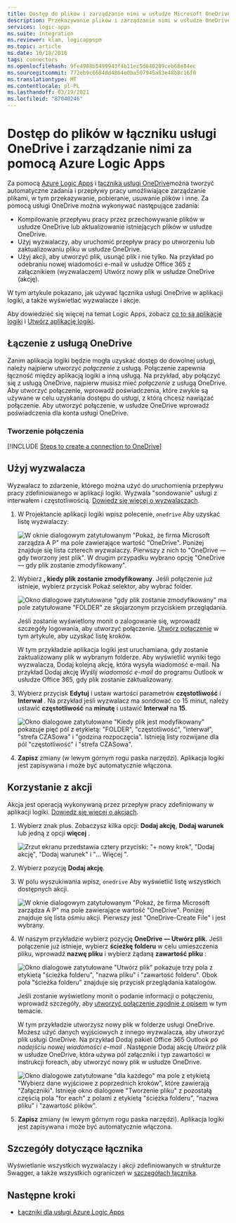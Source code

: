 ```yaml
---
title: Dostęp do plików i zarządzanie nimi w usłudze Microsoft OneDrive
description: Przekazywanie plików i zarządzanie nimi w usłudze OneDrive przez Tworzenie zautomatyzowanych przepływów pracy w Azure Logic Apps
services: logic-apps
ms.suite: integration
ms.reviewer: klam, logicappspm
ms.topic: article
ms.date: 10/18/2016
tags: connectors
ms.openlocfilehash: 9fe4988b5499943f4b11ec5d640209ceb68e84ec
ms.sourcegitcommit: 772eb9c6684dd4864e0ba507945a83e48b8c16f0
ms.translationtype: MT
ms.contentlocale: pl-PL
ms.lasthandoff: 03/19/2021
ms.locfileid: "87040246"
---
```

# <a name="access-and-manage-files-in-onedrive-connector-by-using-azure-logic-apps"></a>Dostęp do plików w łączniku usługi OneDrive i zarządzanie nimi za pomocą Azure Logic Apps

Za pomocą [Azure Logic Apps](../logic-apps/logic-apps-overview.md) i [łącznika usługi OneDrive](/connectors/onedriveconnector/)można tworzyć automatyczne zadania i przepływy pracy umożliwiające zarządzanie plikami, w tym przekazywanie, pobieranie, usuwanie plików i inne. Za pomocą usługi OneDrive można wykonywać następujące zadania:

* Kompilowanie przepływu pracy przez przechowywanie plików w usłudze OneDrive lub aktualizowanie istniejących plików w usłudze OneDrive. 
* Użyj wyzwalaczy, aby uruchomić przepływ pracy po utworzeniu lub zaktualizowaniu pliku w usłudze OneDrive.
* Użyj akcji, aby utworzyć plik, usunąć plik i nie tylko. Na przykład po odebraniu nowej wiadomości e-mail w usłudze Office 365 z załącznikiem (wyzwalaczem) Utwórz nowy plik w usłudze OneDrive (akcję).

W tym artykule pokazano, jak używać łącznika usługi OneDrive w aplikacji logiki, a także wyświetlać wyzwalacze i akcje.

Aby dowiedzieć się więcej na temat Logic Apps, zobacz [co to są aplikacje logiki](../logic-apps/logic-apps-overview.md) i [Utwórz aplikację logiki](../logic-apps/quickstart-create-first-logic-app-workflow.md).

## <a name="connect-to-onedrive"></a>Łączenie z usługą OneDrive

Zanim aplikacja logiki będzie mogła uzyskać dostęp do dowolnej usługi, należy najpierw utworzyć *połączenie* z usługą. Połączenie zapewnia łączność między aplikacją logiki a inną usługą. Na przykład, aby połączyć się z usługą OneDrive, najpierw musisz mieć *połączenie* z usługą OneDrive. Aby utworzyć połączenie, wprowadź poświadczenia, które zwykle są używane w celu uzyskania dostępu do usługi, z którą chcesz nawiązać połączenie. Aby utworzyć połączenie, w usłudze OneDrive wprowadź poświadczenia dla konta usługi OneDrive.

### <a name="create-the-connection"></a>Tworzenie połączenia

[!INCLUDE [Steps to create a connection to OneDrive](../../includes/connectors-create-api-onedrive.md)]

## <a name="use-a-trigger"></a>Użyj wyzwalacza

Wyzwalacz to zdarzenie, którego można użyć do uruchomienia przepływu pracy zdefiniowanego w aplikacji logiki. Wyzwala "sondowanie" usługi z interwałem i częstotliwością. [Dowiedz się więcej o wyzwalaczach](../logic-apps/logic-apps-overview.md#logic-app-concepts).

1. W Projektancie aplikacji logiki wpisz polecenie, `onedrive` Aby uzyskać listę wyzwalaczy:  

   ![W oknie dialogowym zatytułowanym "Pokaż, że firma Microsoft zarządza A P" ma pole zawierające wartość "OneDrive". Poniżej znajduje się lista czterech wyzwalaczy. Pierwszy z nich to "OneDrive — gdy tworzony jest plik". W drugim przypadku wybrano opcję "OneDrive — gdy plik zostanie zmodyfikowany".](./media/connectors-create-api-onedrive/onedrive-1.png)

2. Wybierz **, kiedy plik zostanie zmodyfikowany**. Jeśli połączenie już istnieje, wybierz przycisk Pokaż selektor, aby wybrać folder.

   ![Okno dialogowe zatytułowane "gdy plik zostanie zmodyfikowany" ma pole zatytułowane "FOLDER" ze skojarzonym przyciskiem przeglądania.](./media/connectors-create-api-onedrive/sample-folder.png)

   Jeśli zostanie wyświetlony monit o zalogowanie się, wprowadź szczegóły logowania, aby utworzyć połączenie. [Utwórz połączenie](connectors-create-api-onedrive.md#create-the-connection) w tym artykule, aby uzyskać listę kroków.

   W tym przykładzie aplikacja logiki jest uruchamiana, gdy zostanie zaktualizowany plik w wybranym folderze. Aby wyświetlić wyniki tego wyzwalacza, Dodaj kolejną akcję, która wysyła wiadomość e-mail. Na przykład Dodaj akcję *Wyślij wiadomość e-mail* do programu Outlook w usłudze Office 365, gdy plik zostanie zaktualizowany.

3. Wybierz przycisk **Edytuj** i ustaw wartości parametrów **częstotliwość** i **Interwał** . Na przykład jeśli wyzwalacz ma sondować co 15 minut, należy ustawić **częstotliwość** na **minutę** i ustawić **Interwał** na **15**. 

   ![Okno dialogowe zatytułowane "Kiedy plik jest modyfikowany" pokazuje pięć pól z etykietą: "FOLDER", "częstotliwość", "interwał", "strefa CZASowa" i "godzina rozpoczęcia". Istnieją listy rozwijane dla pól "częstotliwość" i "strefa CZASowa".](./media/connectors-create-api-onedrive/trigger-properties.png)

4. **Zapisz** zmiany (w lewym górnym rogu paska narzędzi). Aplikacja logiki jest zapisywana i może być automatycznie włączona.

## <a name="use-an-action"></a>Korzystanie z akcji

Akcja jest operacją wykonywaną przez przepływ pracy zdefiniowany w aplikacji logiki. [Dowiedz się więcej o akcjach](../logic-apps/logic-apps-overview.md#logic-app-concepts).

1. Wybierz znak plus. Zobaczysz kilka opcji: **Dodaj akcję**, **Dodaj warunek** lub jedną z opcji **więcej** .

   ![Zrzut ekranu przedstawia cztery przyciski: "+ nowy krok", "Dodaj akcję", "Dodaj warunek" i "... Więcej ".](./media/connectors-create-api-onedrive/add-action.png)

2. Wybierz pozycję **Dodaj akcję**.

3. W polu wyszukiwania wpisz, `onedrive` Aby wyświetlić listę wszystkich dostępnych akcji.

   ![W oknie dialogowym zatytułowanym "Pokaż, że firma Microsoft zarządza A P" ma pole zawierające wartość "OneDrive". Poniżej znajduje się lista ośmiu akcji. Pierwszy jest "OneDrive-Create File" i jest wybrany.](./media/connectors-create-api-onedrive/onedrive-actions.png) 

4. W naszym przykładzie wybierz pozycję **OneDrive — Utwórz plik**. Jeśli połączenie już istnieje, wybierz **ścieżkę folderu** w celu umieszczenia pliku, wprowadź **nazwę pliku** i wybierz żądaną **zawartość pliku** :  

   ![Okno dialogowe zatytułowane "Utwórz plik" pokazuje trzy pola z etykietą "ścieżka folderu", "nazwa pliku" i "zawartość folderu". Obok pola "ścieżka folderu" znajduje się przycisk przeglądania katalogów.](./media/connectors-create-api-onedrive/sample-action.png)

   Jeśli zostanie wyświetlony monit o podanie informacji o połączeniu, wprowadź szczegóły, aby [utworzyć połączenie zgodnie z opisem](#create-the-connection) w tym temacie.

   W tym przykładzie utworzysz nowy plik w folderze usługi OneDrive. Możesz użyć danych wyjściowych z innego wyzwalacza, aby utworzyć plik usługi OneDrive. Na przykład Dodaj pakiet Office 365 Outlook *po nadejściu nowej wiadomości e-mail* . Następnie Dodaj akcję *Utwórz plik* w usłudze OneDrive, która używa pól załączniki i typ zawartości w instrukcji foreach, aby utworzyć nowy plik w usłudze OneDrive.

   ![Okno dialogowe zatytułowane "dla każdego" ma pole z etykietą "Wybierz dane wyjściowe z poprzednich kroków", które zawierają "Załączniki". Istnieje okno dialogowe "Tworzenie pliku" z pozostałą częścią pola "for each" z polami z etykietą "ścieżka folderu", "nazwa pliku" i "zawartość plików". ](./media/connectors-create-api-onedrive/foreach-action.png)

5. **Zapisz** zmiany (w lewym górnym rogu paska narzędzi). Aplikacja logiki jest zapisywana i może być automatycznie włączona.

## <a name="connector-specific-details"></a>Szczegóły dotyczące łącznika

Wyświetlanie wszystkich wyzwalaczy i akcji zdefiniowanych w strukturze Swagger, a także wszystkich ograniczeń w [szczegółach łącznika](/connectors/onedriveconnector/).

## <a name="next-steps"></a>Następne kroki

* [Łączniki dla usługi Azure Logic Apps](apis-list.md)